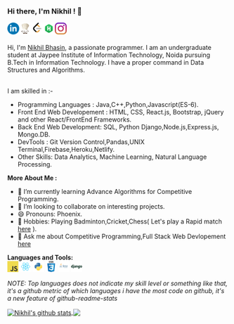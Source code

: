 ### Hi there, I'm Nikhil ! 👋
<a href="https://www.linkedin.com/in/nikhil1204/">
  <img align="left" alt="Nikhil Bhasin | LinkedIn" width="27px" src="https://raw.githubusercontent.com/phoenix-1-2/phoenix-1-2/master/assets/social-linkedin-circle-512.webp" />
</a>

<a href="https://www.codechef.com/users/phoenix_1_2">
  <img align="left" alt="Nikhil Bhasin | CodeChef" width="27px" src="https://raw.githubusercontent.com/phoenix-1-2/phoenix-1-2/master/assets/social-codechef-circle-512.jpg" />
</a>

<a href="https://leetcode.com/phoenix_1_2/">
  <img align="left" alt="Nikhil Bhasin | Leetcode" width="27px" src="https://raw.githubusercontent.com/phoenix-1-2/phoenix-1-2/master/assets/social-leetcode-circle-512.png" />
</a>

<a href="https://www.hackerrank.com/nikhil_12_04">
  <img align="left" alt="Nikhil Bhasin | HackerRank" width="27px" src="https://raw.githubusercontent.com/phoenix-1-2/phoenix-1-2/master/assets/HackerRank_logo.png" />
</a>
<a href="https://www.instagram.com/nikhil__bhasin">
  <img align="left" alt="Nikhil's Instagram" width="27px" src="https://raw.githubusercontent.com/phoenix-1-2/phoenix-1-2/master/assets/instagram-social-media-logo-for-your-works-png-format-19.png" />
</a>

<br />
<br />

Hi, I'm <a href = "https://nikhil-bhasin.netlify.app/">Nikhil Bhasin</a>, a passionate programmer. I am an undergraduate student at Jaypee Institute of Information Technology, Noida pursuing B.Tech in Information Technology. I have a proper command in Data Structures and Algorithms.
<br />
<br />

I am skilled in :- <br />
- Programming Languages : Java,C++,Python,Javascript(ES-6). <br />
- Front End Web Developement : HTML, CSS, React.js, Bootstrap, jQuery and other React/FrontEnd Frameworks. <br />
- Back End Web Development: SQL, Python Django,Node.js,Express.js, Mongo.DB.
- DevTools : Git Version Control,Pandas,UNIX Terminal,Firebase,Heroku,Netlify.
- Other Skills: Data Analytics, Machine Learning, Natural Language Processing.

**More About Me :** 

- 🌱 I’m currently learning Advance Algorithms for Competitive Programming.
- 👯 I’m looking to collaborate on interesting projects.
- 😄 Pronouns: Phoenix.
- 🧗 Hobbies: Playing Badminton,Cricket,Chess( Let's play a Rapid match [here](https://www.chess.com/member/phoenix_124) ).
- 💬 Ask me about Competitive Programming,Full Stack Web Devlopement [here](https://www.linkedin.com/in/nikhil1204/)

**Languages and Tools:**  
<code><img height="25" src="https://raw.githubusercontent.com/github/explore/80688e429a7d4ef2fca1e82350fe8e3517d3494d/topics/javascript/javascript.png"></code>
<code><img height="25" src="https://raw.githubusercontent.com/github/explore/80688e429a7d4ef2fca1e82350fe8e3517d3494d/topics/react/react.png"></code>
<code><img height="25" src="https://raw.githubusercontent.com/github/explore/80688e429a7d4ef2fca1e82350fe8e3517d3494d/topics/python/python.png"></code>
<code><img height="25" src="https://raw.githubusercontent.com/github/explore/80688e429a7d4ef2fca1e82350fe8e3517d3494d/topics/css/css.png"></code>
<code><img height="25" src="https://raw.githubusercontent.com/github/explore/80688e429a7d4ef2fca1e82350fe8e3517d3494d/topics/java/java.png"></code>
<code><img height="25" src="https://raw.githubusercontent.com/github/explore/80688e429a7d4ef2fca1e82350fe8e3517d3494d/topics/django/django.png"></code>

<!--- 
  if you have forked this to use on your profile, 
  Change the `github-readme-stats.anuraghazra1.vercel.app` to `github-readme-stats.vercel.app` 
--->

<!-- Change the `github-readme-stats.anuraghazra1.vercel.app` to `github-readme-stats.vercel.app`  -->

*NOTE: Top languages does not indicate my skill level or something like that, it's a github metric of which languages i have the most code on github, it's a new feature of github-readme-stats*


<a href="https://github.com/phoenix-1-2/github-readme-stats">
  <img align="center" src="https://github-readme-stats.vercel.app/api?username=phoenix-1-2&show_icons=true&include_all_commits=true&theme=radical" alt="Nikhil's github stats" />
</a>
<a href="https://github.com/phoenix-1-2/github-readme-stats">
  <!-- Change the `github-readme-stats.anuraghazra1.vercel.app` to `github-readme-stats.vercel.app`  -->
  <img align="center" src="https://github-readme-stats.vercel.app/api/top-langs/?username=phoenix-1-2&layout=compact&theme=radical" />
</a>
